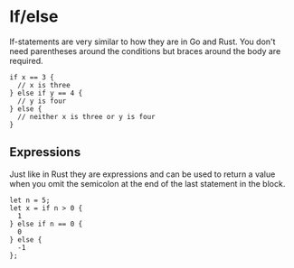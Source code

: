 # If/else

If-statements are very similar to how they are in Go and Rust. You don't need parentheses
around the conditions but braces around the body are required.

```ndc
if x == 3 {
  // x is three
} else if y == 4 {
  // y is four
} else {
  // neither x is three or y is four
}
```

## Expressions

Just like in Rust they are expressions and can be used to return a value when you omit the semicolon at the end of the last statement in the block.

```ndc
let n = 5;
let x = if n > 0 {
  1
} else if n == 0 {
  0
} else {
  -1
};
